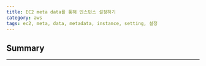 ```yaml
---
title: EC2 meta data를 통해 인스턴스 설정하기
category: aws
tags: ec2, meta, data, metadata, instance, setting, 설정
---
```

## Summary
---